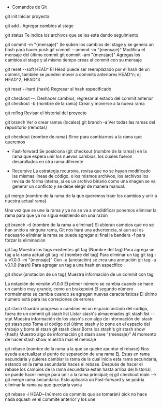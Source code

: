 
* Comandos de Git

git init  Iniciar proyecto

git add .  Agregar cambios al stage

git status  Te indica los archivos que se les está dando seguimiento

git commit -m "{mensaje}"  Se suben los cambios del stage y se genera un hash para hacer push
git commit --amend -m "{mensaje}"  Modifica el mensaje del último commit
git commit -am "{mensjae}"  Agregas los cambios al stage y al mismo tiempo creas el commit con su mensaje

git reset --soft HEAD^  El Head puede ser reemplazado por el hash de un commit, también se pueden mover a commits anteriores HEAD^n; ej HEAD^2, HEAD^3

git reset --hard {hash}  Regresar al hash especificado

git checkout --.  Deshacer cambios, regresar al estado del commit anterior
git checkout -b {nombre de la rama}  Crear y moverse a la nueva rama

git reflog  Revisar el historial del proyecto

git branch  Ver o crear ramas (locales)
git branch -a Ver todas las ramas del repositorio (remotas)

git checkout {nombre de rama}  Sirve para cambiarnos a la rama que queremos


* Fast-forward
Se posiciona (git checkout {nombre de la rama}) en la rama que espera unir los nuevos cambios, los cuales fueron desarollados en otra rama diferente

* Recursive
La estrategia recursiva, revisa que no se hayan modificado las mismas líneas de código, o los mismos archivos, los archivos los revisa de forma interna, si es un archivo binario como una imagen se va generar un conflicto y se debe elegir de manera manual.

git merge {nombre de la rama de la que queremos traer los cambios y unir a nuestra actual rama}

Una vez que se une la rama y ya no se va a modidificar ponemos eliminar la rama para que ya no sigua existiendo sin una razón

git branch -d {nombre de la rama a eliminar}  Si ubieran cambios que no se han unido a ninguna rama, Git nos hará una advertencia, si aun así es necesario eliminar la rama se puede agregar al final la bandera -f para forzar la eliminación

git tag  Muestra los tags existentes
git tag {Nombre del tag}  Para agrega un tag a la rama actual
git tag -d {nombre del tag}  Para eliminar un tag
git tag -a v1.0.0 -m "{mensaje}"  Con -a (anotación) se crea una anotación
git tag -a v0.1.0 {hash}  Para agregar un tag a una hash en especifico

git show {anotacion de un tag}  Muestra información de un commit con tag 

La notación de versión v1.0.0
El primer número se cambia cuando se hace un cambio muy grande, como un brakepoint
El segundo número normalmente se cambia cuando se agregan nuevas caracteristicas
El último número está para las correciones de errores


git stash  Guardar progreso o cambios en un espacio aislado del código, fuera de un commit
git stash list  Listar stash's almacenados
git stash list --stat  Muestra información de los stash's con algo de información del stash
git stash pop  Toma el código del último stash y lo pone en el espacio del trabajo y borra el stash
git stash clear  Borra los stash's
git stash show {hash}  Muestro algo de información
git stash save "{mensaje}"  Al momento de hacer stash show muestra más el mensaje

git rebase {nombre de la rama a la que se queire apuntar el rebase}  Nos ayuda a actualizar el punto de separación de una rama
Ej. Estas en rama secundaria y quieres cambiar la rama de la cual inicia esta rama secundaria, estando en la rama secundaria haces el rebase.
Después de hacer el rebase los cambios de la rama secundaria están hasta arriba del historial, se puede hacer merge para unir a la rama principal; ej git checkout main --> git merge rama secundaria.
Esto aplicaría un Fast-forward y se podría eliminar la rama ya que quedaría vacía

git rebase -i HEAD~{número de commits que se tomarán}
pick no hace nada
squash  ve el commite anterior y los une








